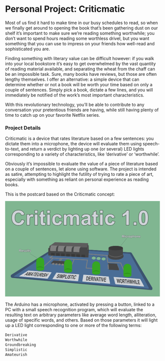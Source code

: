 # Personal Project: Criticmatic

Most of us find it hard to make time in our busy schedules to read, so when we finally get around to opening the book that’s been gathering dust on our shelf it’s important to make sure we’re reading something worthwhile; you don’t want to spend hours reading some worthless drivel, but you want something that you can use to impress on your friends how well-read and sophisticated you are.

Finding something with literary value can be difficult however: if you walk into your local bookstore it’s easy to get overwhelmed by the vast quantity of reading material available, and separating the wheat from the chaff can be an impossible task. Sure, many books have reviews, but those are often lengthy themselves. I offer an alternative: a simple device that can determine whether or not a book will be worth your time based on only a couple of sentences. Simply pick a book, dictate a few lines, and you will immediately be notified of the work’s most important characteristics.

With this revolutionary technology, you’ll be able to contribute to any conversation your pretentious friends are having, while still having plenty of time to catch up on your favorite Netflix series.

### Project Details

Criticmatic is a device that rates literature based on a few sentences: you dictate them into a microphone, the device will evaluate them using speech-to-text, and return a verdict by lighting up one (or several) LED lights corresponding to a variety of characteristics, like ‘derivative’ or ‘worthwhile’.

Obviously it’s impossible to evaluate the value of a piece of literature based on a couple of sentences, let alone using software. The project is intended as satire, attempting to highlight the futility of trying to rate a piece of art, especially with something as reliant on personal experience as reading books.

This is the postcard based on the Criticmatic concept:

![Criticmatic Postcard](Images/Postcard.png)

The Arduino has a microphone, activated by pressing a button, linked to a PC with a small speech recognition program, which will evaluate the resulting text on arbitrary parameters like average word length, alliteration, usage of specific words, and others. Based on those parameters it will light up a LED light corresponding to one or more of the following terms:

    Derivative
    Worthwhile
    Groundbreaking
    Simplistic
    Amateurish
